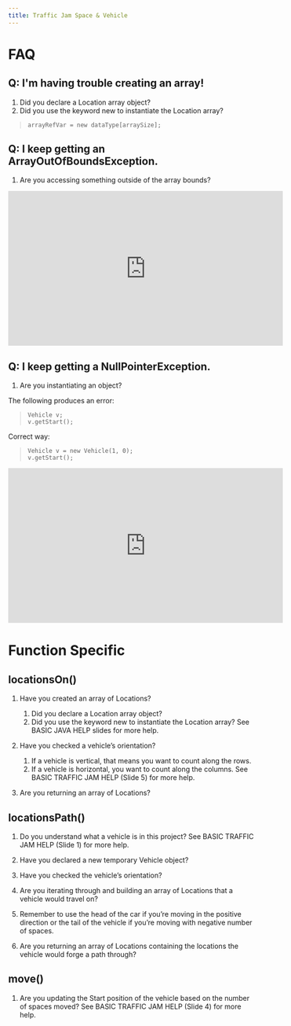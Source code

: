```yaml
---
title: Traffic Jam Space & Vehicle
---
```


# FAQ

## Q: I'm having trouble creating an array!

1. Did you declare a Location array object?
2. Did you use the keyword new to instantiate the Location array?

>     arrayRefVar = new dataType[arraySize];

## Q: I keep getting an ArrayOutOfBoundsException.

1. Are you accessing something outside of the array bounds?

<iframe width="560" height="315" src="https://www.youtube.com/embed/x9JArfGJb8c?start=869" frameborder="0" gesture="media" allow="encrypted-media" allowfullscreen></iframe>

## Q: I keep getting a NullPointerException.

1. Are you instantiating an object?

The following produces an error:
>     Vehicle v;
>     v.getStart();

Correct way:
>     Vehicle v = new Vehicle(1, 0);
>     v.getStart();

<iframe width="560" height="315" src="https://www.youtube.com/embed/x9JArfGJb8c" frameborder="0" gesture="media" allow="encrypted-media" allowfullscreen></iframe>

# Function Specific

## locationsOn()

1. Have you created an array of Locations?
    1. Did you declare a Location array object?
    2. Did you use the keyword new to instantiate the Location array?
    See BASIC JAVA HELP slides for more help.

2. Have you checked a vehicle’s orientation?
    1. If a vehicle is vertical, that means you want to count along the rows.
    2. If a vehicle is horizontal, you want to count along the columns.
    See BASIC TRAFFIC JAM HELP (Slide 5) for more help.

3. Are you returning an array of Locations?

## locationsPath()

1.	Do you understand what a vehicle is in this project?
See BASIC TRAFFIC JAM HELP (Slide 1) for more help.

2. Have you declared a new temporary Vehicle object?
3. Have you checked the vehicle’s orientation?
4. Are you iterating through and building an array of Locations that a vehicle would travel on?
5. Remember to use the head of the car if you’re moving in the positive direction or the tail of the vehicle if you’re moving with negative number of spaces.
6. Are you returning an array of Locations containing the locations the vehicle would forge a path through?

## move()

1. Are you updating the Start position of the vehicle based on the number of spaces moved?
See BASIC TRAFFIC JAM HELP (Slide 4) for more help. 
